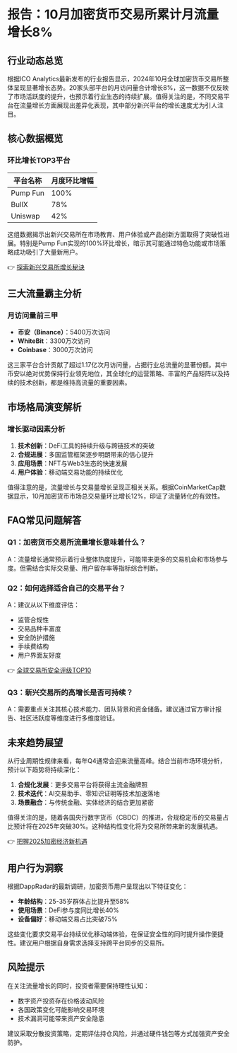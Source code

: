 # 报告：10月加密货币交易所累计月流量增长8%

## 行业动态总览
根据ICO Analytics最新发布的行业报告显示，2024年10月全球加密货币交易所整体呈现显著增长态势。20家头部平台的月访问量合计增长8%，这一数据不仅反映了市场活跃度的提升，也预示着行业生态的持续扩展。值得关注的是，不同交易平台在流量增长方面展现出差异化表现，其中部分新兴平台的增长速度尤为引人注目。

## 核心数据概览
### 环比增长TOP3平台
| 平台名称   | 月度环比增幅 |
|------------|--------------|
| Pump Fun   | 100%         |
| BullX      | 78%          |
| Uniswap    | 42%          |

这组数据揭示出新兴交易所在市场教育、用户体验或产品创新方面取得了突破性进展。特别是Pump Fun实现的100%环比增长，暗示其可能通过特色功能或市场策略成功吸引了大量新用户。

👉 [探索新兴交易所增长秘诀](https://bit.ly/okx_welcome)

## 三大流量霸主分析
### 月访问量前三甲
- **币安（Binance）**：5400万次访问
- **WhiteBit**：3300万次访问
- **Coinbase**：3000万次访问

这三家平台合计贡献了超过1.17亿次月访问量，占据行业总流量的显著份额。其中币安以绝对优势保持行业领先地位，其全球化的运营策略、丰富的产品矩阵以及持续的技术创新，都是维持高流量的重要因素。

## 市场格局演变解析
### 增长驱动因素分析
1. **技术创新**：DeFi工具的持续升级与跨链技术的突破
2. **合规进展**：多国监管框架逐步明朗带来的信心提升
3. **应用场景**：NFT与Web3生态的快速发展
4. **用户体验**：移动端交易功能的持续优化

值得注意的是，流量增长与交易量增长呈现正相关关系。根据CoinMarketCap数据显示，10月加密货币市场总交易量环比增长12%，印证了流量转化的有效性。

## FAQ常见问题解答
### Q1：加密货币交易所流量增长意味着什么？
A：流量增长通常预示着行业整体热度提升，可能带来更多的交易机会和市场参与度。但需结合实际交易量、用户留存率等指标综合判断。

### Q2：如何选择适合自己的交易平台？
A：建议从以下维度评估：
- 监管合规性
- 交易品种丰富度
- 安全防护措施
- 手续费结构
- 用户界面友好度

👉 [全球交易所安全评级TOP10](https://bit.ly/okx_welcome)

### Q3：新兴交易所的高增长是否可持续？
A：需要重点关注其核心技术能力、团队背景和资金储备。建议通过官方审计报告、社区活跃度等维度进行多维度验证。

## 未来趋势展望
从行业周期性规律来看，每年Q4通常会迎来流量高峰。结合当前市场环境分析，预计以下趋势将持续深化：
1. **合规化发展**：更多交易平台将获得主流金融牌照
2. **技术迭代**：AI交易助手、零知识证明等技术加速落地
3. **场景融合**：与传统金融、实体经济的结合更加紧密

值得关注的是，随着各国央行数字货币（CBDC）的推进，合规稳定币的交易量占比预计将在2025年突破30%。这种结构性变化将为交易所带来新的发展机遇。

👉 [把握2025加密经济新机遇](https://bit.ly/okx_welcome)

## 用户行为洞察
根据DappRadar的最新调研，加密货币用户呈现出以下特征变化：
- **年龄结构**：25-35岁群体占比提升至58%
- **使用场景**：DeFi参与度同比增长40%
- **设备偏好**：移动端交易占比突破75%

这些变化要求交易平台持续优化移动端体验，在保证安全性的同时提升操作便捷性。建议用户根据自身需求选择支持跨平台同步的交易所。

## 风险提示
在关注流量增长的同时，投资者需要保持理性认知：
- 数字资产投资存在价格波动风险
- 各国政策变化可能影响交易环境
- 技术漏洞可能带来资产安全隐患

建议采取分散投资策略，定期评估持仓风险，并通过硬件钱包等方式加强资产安全防护。